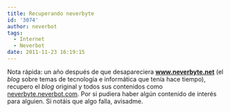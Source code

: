 ```yaml
---
title: Recuperando neverbyte
id: '3074'
author: neverbot
tags:
  - Internet
  - Neverbot
date: 2011-11-23 16:19:15
---
```


Nota rápida: un año después de que desapareciera **www.neverbyte.net** (el _blog_ sobre temas de tecnología e informática que tenía hace tiempo), recupero el _blog_ original y todos sus contenidos como [neverbyte.neverbot.com](http://neverbyte.neverbot.com/). Por si pudiera haber algún contenido de interés para alguien. Si notáis que algo falla, avisadme.